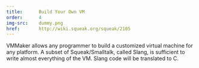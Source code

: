 ```yaml
---
title:      Build Your Own VM
order:      4
img-src:    dummy.png
href:       http://wiki.squeak.org/squeak/2105
---
```

VMMaker allows any programmer to build a customized virtual machine for any platform. A subset of Squeak/Smalltalk, called Slang, is sufficient to write almost everything of the VM. Slang code will be translated to C.
